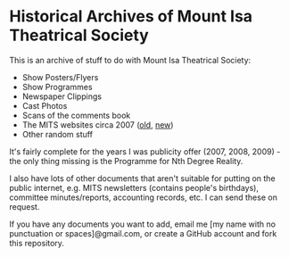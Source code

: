 # Historical Archives of Mount Isa Theatrical Society

This is an archive of stuff to do with Mount Isa Theatrical Society:

- Show Posters/Flyers
- Show Programmes
- Newspaper Clippings
- Cast Photos
- Scans of the comments book
- The MITS websites circa 2007 ([old](https://liwenyip.github.io/mits-archive/2007-old-website/), [new](https://liwenyip.github.io/mits-archive/2007-new-website/))
- Other random stuff

It's fairly complete for the years I was publicity offer (2007, 2008, 2009) - the only thing missing is the Programme for Nth Degree Reality.

I also have lots of other documents that aren't suitable for putting on the public internet, e.g. MITS newsletters (contains people's birthdays), committee minutes/reports, accounting records, etc. I can send these on request.

If you have any documents you want to add, email me [my name with no punctuation or spaces]@gmail.com, or create a GitHub account and fork this repository.
